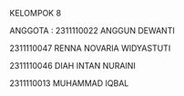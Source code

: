 KELOMPOK 8

ANGGOTA : 
2311110022 ANGGUN DEWANTI

2311110047 RENNA NOVARIA WIDYASTUTI

2311110046 DIAH INTAN NURAINI

2311110013 MUHAMMAD IQBAL
